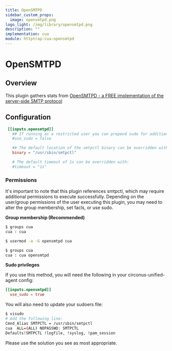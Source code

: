 ```yaml
---
title: OpenSMTPD
sidebar_custom_props:
  image: opensmtpd.png
logo_light: /img/library/opensmtpd.png
description: ""
implementation: cua
module: httptrap:cua:opensmtpd
---
```


# OpenSMTPD

## Overview

This plugin gathers stats from [OpenSMTPD - a FREE implementation of the server-side SMTP protocol](https://www.opensmtpd.org/)

## Configuration

```toml
 [[inputs.opensmtpd]]
   ## If running as a restricted user you can prepend sudo for additional access:
   #use_sudo = false

   ## The default location of the smtpctl binary can be overridden with:
   binary = "/usr/sbin/smtpctl"

   # The default timeout of 1s can be overridden with:
   #timeout = "1s"
```

### Permissions

It's important to note that this plugin references smtpctl, which may require additional permissions to execute successfully.
Depending on the user/group permissions of the user executing this plugin, you may need to alter the group membership, set facls, or use sudo.

**Group membership (Recommended)**

```bash
$ groups cua
cua : cua

$ usermod -a -G opensmtpd cua

$ groups cua
cua : cua opensmtpd
```

**Sudo privileges**

If you use this method, you will need the following in your circonus-unified-agent config:

```toml
[[inputs.opensmtpd]]
  use_sudo = true
```

You will also need to update your sudoers file:

```bash
$ visudo
# Add the following line:
Cmnd_Alias SMTPCTL = /usr/sbin/smtpctl
cua  ALL=(ALL) NOPASSWD: SMTPCTL
Defaults!SMTPCTL !logfile, !syslog, !pam_session
```

Please use the solution you see as most appropriate.
